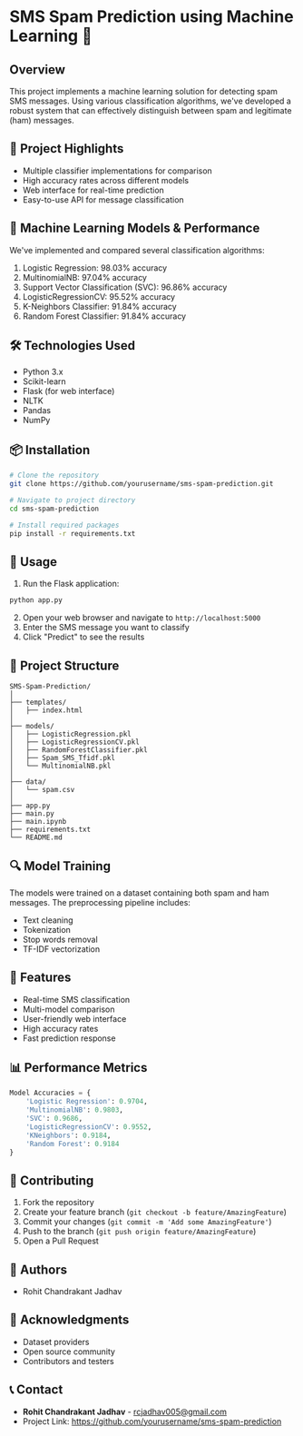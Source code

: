 # SMS Spam Prediction using Machine Learning 📱

## Overview
This project implements a machine learning solution for detecting spam SMS messages. Using various classification algorithms, we've developed a robust system that can effectively distinguish between spam and legitimate (ham) messages.

## 🎯 Project Highlights
- Multiple classifier implementations for comparison
- High accuracy rates across different models
- Web interface for real-time prediction
- Easy-to-use API for message classification

## 🤖 Machine Learning Models & Performance
We've implemented and compared several classification algorithms:

1. Logistic Regression: 98.03% accuracy
2. MultinomialNB: 97.04% accuracy
3. Support Vector Classification (SVC): 96.86% accuracy
4. LogisticRegressionCV: 95.52% accuracy
5. K-Neighbors Classifier: 91.84% accuracy
6. Random Forest Classifier: 91.84% accuracy

## 🛠️ Technologies Used
- Python 3.x
- Scikit-learn
- Flask (for web interface)
- NLTK
- Pandas
- NumPy

## 📦 Installation
```bash
# Clone the repository
git clone https://github.com/yourusername/sms-spam-prediction.git

# Navigate to project directory
cd sms-spam-prediction

# Install required packages
pip install -r requirements.txt
```

## 🚀 Usage
1. Run the Flask application:
```bash
python app.py
```
2. Open your web browser and navigate to `http://localhost:5000`
3. Enter the SMS message you want to classify
4. Click "Predict" to see the results

## 📂 Project Structure
```
SMS-Spam-Prediction/
│
├── templates/
│   ├── index.html
│
├── models/
│   ├── LogisticRegression.pkl
│   ├── LogisticRegressionCV.pkl
│   ├── RandomForestClassifier.pkl
│   ├── Spam_SMS_Tfidf.pkl
│   └── MultinomialNB.pkl
│
├── data/
│   └── spam.csv
│
├── app.py
├── main.py
├── main.ipynb
├── requirements.txt
└── README.md
```

## 🔍 Model Training
The models were trained on a dataset containing both spam and ham messages. The preprocessing pipeline includes:
- Text cleaning
- Tokenization
- Stop words removal
- TF-IDF vectorization

## 🌟 Features
- Real-time SMS classification
- Multi-model comparison
- User-friendly web interface
- High accuracy rates
- Fast prediction response

## 📊 Performance Metrics
```python
Model Accuracies = {
    'Logistic Regression': 0.9704,
    'MultinomialNB': 0.9803,
    'SVC': 0.9686,
    'LogisticRegressionCV': 0.9552,
    'KNeighbors': 0.9184,
    'Random Forest': 0.9184
}
```

## 🤝 Contributing
1. Fork the repository
2. Create your feature branch (`git checkout -b feature/AmazingFeature`)
3. Commit your changes (`git commit -m 'Add some AmazingFeature'`)
4. Push to the branch (`git push origin feature/AmazingFeature`)
5. Open a Pull Request

## 👥 Authors
- Rohit Chandrakant Jadhav

## 🙏 Acknowledgments
- Dataset providers
- Open source community
- Contributors and testers

## 📞 Contact
- **Rohit Chandrakant Jadhav** - rcjadhav005@gmail.com
- Project Link: https://github.com/yourusername/sms-spam-prediction
